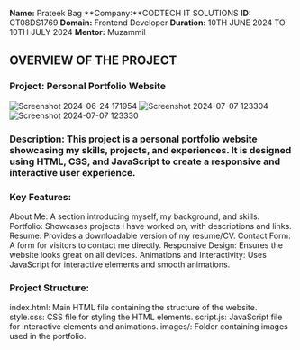 **Name:** Prateek Bag
**Company:**CODTECH IT SOLUTIONS
**ID:** CT08DS1769
**Domain:** Frontend Developer
**Duration:** 10TH JUNE 2024 TO 10TH JULY 2024 
**Mentor:** Muzammil

## OVERVIEW OF THE PROJECT

### Project: Personal Portfolio Website
![Screenshot 2024-06-24 171954](https://github.com/Patty1690/CODTECH-INTERNSHIP-TASK1/assets/159183791/aaa78cc3-e480-49c2-ab78-a30289796549)
![Screenshot 2024-07-07 123304](https://github.com/Patty1690/CODTECH-INTERNSHIP-TASK1/assets/159183791/30db235d-e63c-4b1e-9588-511ef1e552e3)
![Screenshot 2024-07-07 123330](https://github.com/Patty1690/CODTECH-INTERNSHIP-TASK1/assets/159183791/3e596594-9e47-4f28-8e88-50bcbbde557c)






### Description: This project is a personal portfolio website showcasing my skills, projects, and experiences. It is designed using HTML, CSS, and JavaScript to create a responsive and interactive user experience.

### Key Features:

About Me: A section introducing myself, my background, and skills.
Portfolio: Showcases projects I have worked on, with descriptions and links.
Resume: Provides a downloadable version of my resume/CV.
Contact Form: A form for visitors to contact me directly.
Responsive Design: Ensures the website looks great on all devices.
Animations and Interactivity: Uses JavaScript for interactive elements and smooth animations.


### Project Structure:

index.html: Main HTML file containing the structure of the website.
style.css: CSS file for styling the HTML elements.
script.js: JavaScript file for interactive elements and animations.
images/: Folder containing images used in the portfolio.


